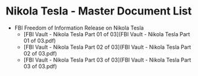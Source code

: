 # Nikola Tesla - Master Document List

- FBI Freedom of Information Release on Nikola Tesla
  - [FBI Vault - Nikola Tesla Part 01 of 03](FBI Vault - Nikola Tesla Part 01 of 03.pdf)
  - [FBI Vault - Nikola Tesla Part 02 of 03](FBI Vault - Nikola Tesla Part 02 of 03.pdf)
  - [FBI Vault - Nikola Tesla Part 03 of 03](FBI Vault - Nikola Tesla Part 03 of 03.pdf)
